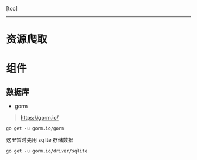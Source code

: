 [toc]

---

# 资源爬取


# 组件
## 数据库
- gorm 
> https://gorm.io/
```shell
go get -u gorm.io/gorm
```

这里暂时先用 sqlite 存储数据
```shell
go get -u gorm.io/driver/sqlite
```